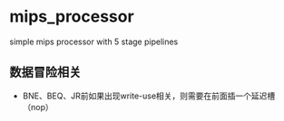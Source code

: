 # mips_processor

simple mips processor with 5 stage pipelines



## 数据冒险相关

* BNE、BEQ、JR前如果出现write-use相关，则需要在前面插一个延迟槽（nop）